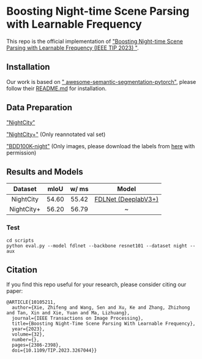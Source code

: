 # Boosting Night-time Scene Parsing with Learnable Frequency

This repo is the official implementation of ["Boosting Night-time Scene Parsing with Learnable Frequency (IEEE TIP 2023)
"](https://ieeexplore.ieee.org/document/10105211).

## Installation

Our work is based on ["
awesome-semantic-segmentation-pytorch"](https://github.com/Tramac/awesome-semantic-segmentation-pytorch), please follow their [README.md](https://github.com/Tramac/awesome-semantic-segmentation-pytorch#readme) for installation.

## Data Preparation

["NightCity"](https://dmcv.sjtu.edu.cn/people/phd/tanxin/NightCity/index.html)

["NightCity+"](https://drive.google.com/file/d/1EDhWx-fcS7pIIBGbu3TpebNrmyE08KzC/view) (Only reannotated val set)

["BDD100K-night"](https://drive.google.com/file/d/1l4Mh3V7OcCbD6GpxPzovloLlRWSAZ4vZ/view?usp=share_link) (Only images, please download the labels from [here](https://bdd-data.berkeley.edu/) with permission)

## Results and Models

| Dataset | mIoU | w/ ms | Model |
| :---: | :---: | :---: | :---: |
| NightCity | 54.60  | 55.42 | [FDLNet (DeeplabV3+)](https://drive.google.com/file/d/15gZHRTOHeasemjv7-GW_Ooxk7m96ZIO2/view?usp=sharing) |
| NightCity+ | 56.20 | 56.79 | ~|

### Test
```
cd scripts
python eval.py --model fdlnet --backbone resnet101 --dataset night --aux
```

## Citation
If you find this repo useful for your research, please consider citing our paper:
```
@ARTICLE{10105211,
  author={Xie, Zhifeng and Wang, Sen and Xu, Ke and Zhang, Zhizhong and Tan, Xin and Xie, Yuan and Ma, Lizhuang},
  journal={IEEE Transactions on Image Processing}, 
  title={Boosting Night-Time Scene Parsing With Learnable Frequency}, 
  year={2023},
  volume={32},
  number={},
  pages={2386-2398},
  doi={10.1109/TIP.2023.3267044}}
```
